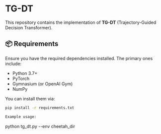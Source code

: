# TG-DT

This repository contains the implementation of **TG-DT** (Trajectory-Guided Decision Transformer).

## 📦 Requirements

Ensure you have the required dependencies installed. The primary ones include:

- Python 3.7+
- PyTorch
- Gymnasium (or OpenAI Gym)
- NumPy

You can install them via:

```bash
pip install -r requirements.txt

Example usage:

```
python tg_dt.py --env cheetah_dir

